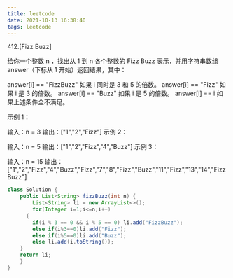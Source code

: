 ```yaml
---
title: leetcode
date: 2021-10-13 16:38:40
tags: leetcode
---
```


412.[Fizz Buzz]

给你一个整数 n ，找出从 1 到 n 各个整数的 Fizz Buzz 表示，并用字符串数组 answer（下标从 1 开始）返回结果，其中：

answer[i] == "FizzBuzz" 如果 i 同时是 3 和 5 的倍数。
answer[i] == "Fizz" 如果 i 是 3 的倍数。
answer[i] == "Buzz" 如果 i 是 5 的倍数。
answer[i] == i 如果上述条件全不满足。


示例 1：

输入：n = 3
输出：["1","2","Fizz"]
示例 2：

输入：n = 5
输出：["1","2","Fizz","4","Buzz"]
示例 3：



输入：n = 15
输出：["1","2","Fizz","4","Buzz","Fizz","7","8","Fizz","Buzz","11","Fizz","13","14","FizzBuzz"]

```java
class Solution {
    public List<String> fizzBuzz(int n) {
        List<String> li = new ArrayList<>();
        for(Integer i=1;i<=n;i++)
      {  
        if(i % 3 == 0 && i % 5 == 0) li.add("FizzBuzz");
        else if(i%3==0)li.add("Fizz");
        else if(i%5==0)li.add("Buzz");
        else li.add(i.toString());
    }
    return li;
    }
}
```


